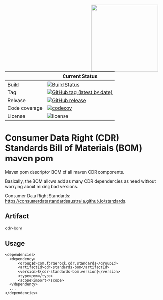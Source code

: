 [<img src="https://raw.githubusercontent.com/ForgeRock/forgerock-logo-dev/master/Logo-fr-dev.png" align="right" width="220px"/>](https://developer.forgerock.com/)

| |Current Status|
|---|---|
|Build|[![Build Status](https://img.shields.io/endpoint.svg?url=https%3A%2F%2Factions-badge.atrox.dev%2FOpenBankingToolkit%2Fcdr-standards-bom%2Fbadge%3Fref%3Dmaster&style=flat)](https://actions-badge.atrox.dev/OpenBankingToolkit/cdr-standards-bom/goto?ref=master)|
|Tag |[![GitHub tag (latest by date)](https://img.shields.io/github/v/tag/openbankingtoolkit/cdr-standards-bom)](https://github.com/OpenBankingToolKit/cdr-standards-bom/tags)|
|Release|[![GitHub release](https://img.shields.io/github/v/release/OpenBankingToolKit/cdr-standards-bom?sort=semver)](https://github.com/OpenBankingToolKit/cdr-standards-bom/releases)|
|Code coverage|[![codecov](https://codecov.io/gh/OpenBankingToolkit/cdr-standards-bom/branch/master/graph/badge.svg)](https://codecov.io/gh/OpenBankingToolkit/cdr-standards-bom)|
|License|![license](https://img.shields.io/github/license/ACRA/acra.svg)|

Consumer Data Right (CDR) Standards Bill of Materials (BOM) maven pom
=====================================================================

Maven pom descriptor BOM of all maven CDR components.

Basically, the BOM allows add as many CDR dependencies as need without worrying about mixing bad versions.

Consumer Data Right Standards: https://consumerdatastandardsaustralia.github.io/standards.

## Artifact
cdr-bom

## Usage
```
<dependencies>
  <dependency>
      <groupId>com.forgerock.cdr.standards</groupId>
      <artifactId>cdr-standards-bom</artifactId>
      <version>${cdr-standards-bom.version}</version>
      <type>pom</type>
      <scope>import</scope>
  </dependency>
  ...
</dependencies>
```

